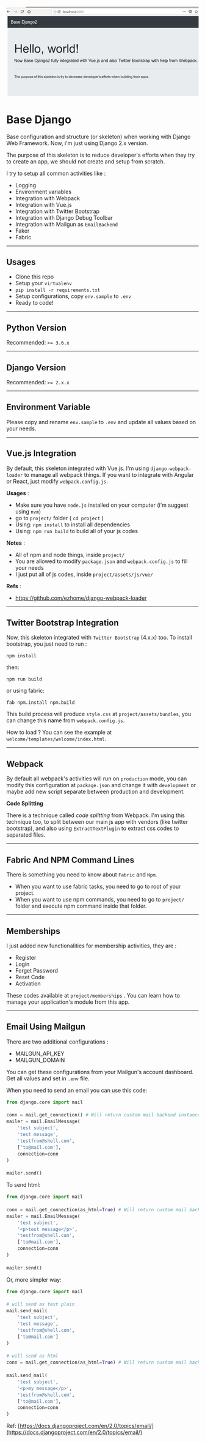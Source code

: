 ![Screenshot](screenshot.png)

# Base Django
Base configuration and structure (or skeleton) when working with Django Web Framework.  Now,
i'm just using Django 2.x version.

The purpose of this skeleton is to reduce developer's efforts when they try to create an app,
we should not create and setup from scratch.

I try to setup all common activities like :

- Logging
- Environment variables
- Integration with Webpack
- Integration with Vue.js
- Integration with Twitter Bootstrap
- Integration with Django Debug Toolbar
- Integration with Mailgun as `EmailBackend`
- Faker
- Fabric

---

## Usages

- Clone this repo
- Setup your `virtualenv`
- `pip install -r requirements.txt`
- Setup configurations, copy `env.sample` to `.env`
- Ready to code!

---

## Python Version

Recommended: `>= 3.6.x`

---

## Django Version

Recommended: `>= 2.x.x`

---

## Environment Variable

Please copy and rename `env.sample` to `.env` and update all values based
on your needs.

---

## Vue.js Integration

By default, this skeleton integrated with Vue.js.  I'm using `django-webpack-loader`
to manage all webpack things.  If you want to integrate with Angular or React, just
modify `webpack.config.js`.

**Usages** :

- Make sure you have `node.js` installed on your computer (i'm suggest using `nvm`)
- go to `project/` folder ( `cd project` )
- Using: `npm install` to install all dependencies
- Using: `npm run build` to build all of your js codes

**Notes** :

- All of npm and node things, inside `project/`
- You are allowed to modify `package.json` and `webpack.config.js` to fill your needs
- I just put all of js codes, inside `project/assets/js/vue/`

**Refs** :

- https://github.com/ezhome/django-webpack-loader

---

## Twitter Bootstrap Integration

Now, this skeleton integrated with `Twitter Bootstrap` (4.x.x) too.  To install bootstrap,
you just need to run :

```
npm install
```

then:

```
npm run build
```

or using fabric:

```
fab npm.install npm.build
```

This build process will produce `style.css` at `project/assets/bundles`, you can change this
name from `webpack.config.js`.

How to load ? You can see the example at `welcome/templates/welcome/index.html`.

---

## Webpack

By default all webpack's activities will run on `production` mode, you can modify this configuration at `package.json`
and change it with `development` or maybe add new script separate between production and development.

**Code Splitting**

There is a technique called _code splitting_ from Webpack.  I'm using this technique too, to split
between our main js app with vendors (like twitter bootstrap), and also using `ExtractTextPlugin`
to extract css codes to separated files.

---

## Fabric And NPM Command Lines

There is something you need to know about `Fabric` and `Npm`.

- When you want to use fabric tasks, you need to go to root of your project.
- When you want to use npm commands, you need to go to `project/` folder and execute npm command
inside that folder.

---

## Memberships

I just added new functionalities for membership activities, they are :

- Register
- Login
- Forget Password
- Reset Code
- Activation

These codes available at `project/memberships` .  You can learn how to manage your application's
module from this app.

---

## Email Using Mailgun

There are two additional configurations :

- MAILGUN_API_KEY
- MAILGUN_DOMAIN

You can get these configurations from your Mailgun's account dashboard.  Get all values
and set in `.env` file.

When you need to send an email you can use this code:

```python
from django.core import mail

conn = mail.get_connection() # Will return custom mail backend instance
mailer = mail.EmailMessage(
    'test subject',
    'test message',
    'testfrom@shell.com',
    ['to@mail.com'],
    connection=conn
)

mailer.send()
```

To send html:

```python
from django.core import mail

conn = mail.get_connection(as_html=True) # Will return custom mail backend instance
mailer = mail.EmailMessage(
    'test subject',
    '<p>test message</p>',
    'testfrom@shell.com',
    ['to@mail.com'],
    connection=conn
)

mailer.send()
```

Or, more simpler way:

```python
from django.core import mail

# will send as text plain
mail.send_mail(
    'test subject',
    'test message',
    'testfrom@shell.com',
    ['to@mail.com']
)

# will send as html
conn = mail.get_connection(as_html=True) # Will return custom mail backend instance

mail.send_mail(
    'test subject',
    '<p>my message</p>',
    'testfrom@shell.com',
    ['to@mail.com'],
    connection=conn
)
```

Ref: [https://docs.djangoproject.com/en/2.0/topics/email/](https://docs.djangoproject.com/en/2.0/topics/email/)
